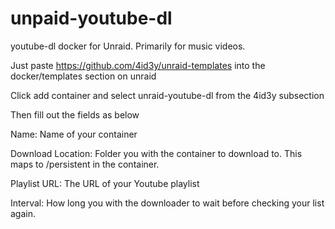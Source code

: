 # unpaid-youtube-dl
youtube-dl docker for Unraid. Primarily for music videos.

Just paste https://github.com/4id3y/unraid-templates into the docker/templates section on unraid

Click add container and select unraid-youtube-dl from the 4id3y subsection

Then fill out the fields as below

Name: Name of your container

Download Location: Folder you with the container to download to. This maps to /persistent in the container.

Playlist URL: The URL of your Youtube playlist

Interval: How long you with the downloader to wait before checking your list again.
